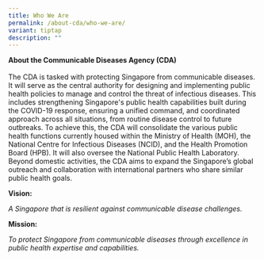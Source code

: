 ```yaml
---
title: Who We Are
permalink: /about-cda/who-we-are/
variant: tiptap
description: ""
---
```

<p><strong>About the Communicable Diseases Agency (CDA)</strong> 
<br>
<br>The CDA is tasked with protecting Singapore from communicable diseases.
It will serve as the central authority for designing and implementing public
health policies to manage and control the threat of infectious diseases.
This includes strengthening Singapore's public health capabilities built
during the COVID-19 response, ensuring a unified command, and coordinated
approach across all situations, from routine disease control to future
outbreaks. To achieve this, the CDA will consolidate the various public
health functions currently housed within the Ministry of Health (MOH),
the National Centre for Infectious Diseases (NCID), and the Health Promotion
Board (HPB). It will also oversee the National Public Health Laboratory.
Beyond domestic activities, the CDA aims to expand the Singapore’s global
outreach and collaboration with international partners who share similar
public health goals.</p>
<p><strong>Vision:</strong>
</p>
<p><em>A Singapore that is resilient against communicable disease challenges.</em>
</p>
<p><strong>Mission:</strong>
</p>
<p><em>To protect Singapore from communicable diseases through excellence in public health expertise and capabilities.</em>
</p>
<p></p>
<p></p>
<h3></h3>
<p></p>